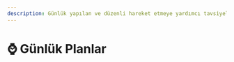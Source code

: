```yaml
---
description: Günlük yapılan ve düzenli hareket etmeye yardımcı tavsiyeler.
---
```


# ⌚ Günlük Planlar

